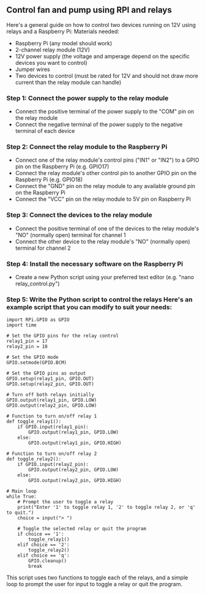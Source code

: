 ## Control fan and pump using RPI and relays

Here's a general guide on how to control two devices running on 12V using relays and a Raspberry Pi:
Materials needed:

-	Raspberry Pi (any model should work)
-	2-channel relay module (12V)
-	12V power supply (the voltage and amperage depend on the specific devices you want to control)
-	Jumper wires
-	Two devices to control (must be rated for 12V and should not draw more current than the relay module can handle)

### Step 1: Connect the power supply to the relay module
-	Connect the positive terminal of the power supply to the "COM" pin on the relay module
-	Connect the negative terminal of the power supply to the negative terminal of each device

### Step 2: Connect the relay module to the Raspberry Pi
-	Connect one of the relay module's control pins ("IN1" or "IN2") to a GPIO pin on the Raspberry Pi (e.g. GPIO17)
-	Connect the relay module's other control pin to another GPIO pin on the Raspberry Pi (e.g. GPIO18)
-	Connect the "GND" pin on the relay module to any available ground pin on the Raspberry Pi
-	Connect the "VCC" pin on the relay module to 5V pin on Raspberry Pi

### Step 3: Connect the devices to the relay module
-	Connect the positive terminal of one of the devices to the relay module's "NO" (normally open) terminal for channel 1
-	Connect the other device to the relay module's "NO" (normally open) terminal for channel 2

### Step 4: Install the necessary software on the Raspberry Pi
-	Create a new Python script using your preferred text editor (e.g. "nano relay_control.py")

### Step 5: Write the Python script to control the relays Here's an example script that you can modify to suit your needs:


```
import RPi.GPIO as GPIO
import time

# Set the GPIO pins for the relay control
relay1_pin = 17
relay2_pin = 18

# Set the GPIO mode
GPIO.setmode(GPIO.BCM)

# Set the GPIO pins as output
GPIO.setup(relay1_pin, GPIO.OUT)
GPIO.setup(relay2_pin, GPIO.OUT)

# Turn off both relays initially
GPIO.output(relay1_pin, GPIO.LOW)
GPIO.output(relay2_pin, GPIO.LOW)

# Function to turn on/off relay 1
def toggle_relay1():
    if GPIO.input(relay1_pin):
        GPIO.output(relay1_pin, GPIO.LOW)
    else:
        GPIO.output(relay1_pin, GPIO.HIGH)

# Function to turn on/off relay 2
def toggle_relay2():
    if GPIO.input(relay2_pin):
        GPIO.output(relay2_pin, GPIO.LOW)
    else:
        GPIO.output(relay2_pin, GPIO.HIGH)

# Main loop
while True:
    # Prompt the user to toggle a relay
    print("Enter '1' to toggle relay 1, '2' to toggle relay 2, or 'q' to quit.")
    choice = input("> ")

    # Toggle the selected relay or quit the program
    if choice == '1':
        toggle_relay1()
    elif choice == '2':
        toggle_relay2()
    elif choice == 'q':
        GPIO.cleanup()
        break

```

This script uses two functions to toggle each of the relays, and a simple loop to prompt the user for input to toggle a relay or quit the program.